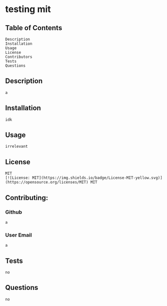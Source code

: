 # testing mit
## Table of Contents
    Description
    Installation
    Usage
    License
    Contributors
    Tests
    Questions

## Description
    a
        
## Installation
    idk
## Usage
    irrelevant

## License
    MIT
    [![License: MIT](https://img.shields.io/badge/License-MIT-yellow.svg)](https://opensource.org/licenses/MIT) MIT

## Contributing:
### Github
    a
### User Email
    a  


## Tests
    no

## Questions
    no

